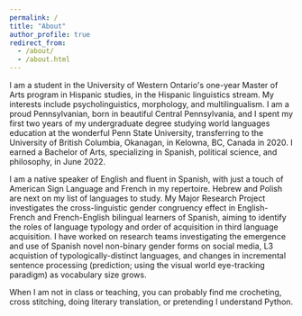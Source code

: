 ```yaml
---
permalink: /
title: "About"
author_profile: true
redirect_from: 
  - /about/
  - /about.html
---
```

<p>I am a student in the University of Western Ontario's one-year Master of Arts program in Hispanic studies, in the Hispanic linguistics stream. My interests include psycholinguistics, morphology, and multilingualism. I am a proud Pennsylvanian, born in beautiful Central Pennsylvania, and I spent my first two years of my undergraduate degree studying world languages education at the wonderful Penn State University, transferring to the University of British Columbia, Okanagan, in Kelowna, BC, Canada in 2020. I earned a Bachelor of Arts, specializing in Spanish, political science, and philosophy, in June 2022.</p>

<p>I am a native speaker of English and fluent in Spanish, with just a touch of American Sign Language and French in my repertoire. Hebrew and Polish are next on my list of languages to study. My Major Research Project investigates the cross-linguistic gender congruency effect in English-French and French-English bilingual learners of Spanish, aiming to identify the roles of language typology and order of acquisition in third language acquisition. I have worked on research teams investigating the emergence and use of Spanish novel non-binary gender forms on social media, L3 acquistion of typologically-distinct languages, and changes in incremental sentence processing (prediction; using the visual world eye-tracking paradigm) as vocabulary size grows.</p>

<p>When I am not in class or teaching, you can probably find me crocheting, cross stitching, doing literary translation, or pretending I understand Python.</p>

